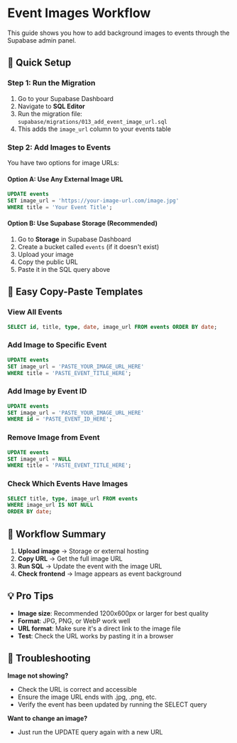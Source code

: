# Event Images Workflow

This guide shows you how to add background images to events through the Supabase admin panel.

## 🚀 Quick Setup

### Step 1: Run the Migration
1. Go to your Supabase Dashboard
2. Navigate to **SQL Editor**
3. Run the migration file: `supabase/migrations/013_add_event_image_url.sql`
4. This adds the `image_url` column to your events table

### Step 2: Add Images to Events

You have two options for image URLs:

#### Option A: Use Any External Image URL
```sql
UPDATE events 
SET image_url = 'https://your-image-url.com/image.jpg'
WHERE title = 'Your Event Title';
```

#### Option B: Use Supabase Storage (Recommended)
1. Go to **Storage** in Supabase Dashboard
2. Create a bucket called `events` (if it doesn't exist)
3. Upload your image
4. Copy the public URL
5. Paste it in the SQL query above

## 📝 Easy Copy-Paste Templates

### View All Events
```sql
SELECT id, title, type, date, image_url FROM events ORDER BY date;
```

### Add Image to Specific Event
```sql
UPDATE events 
SET image_url = 'PASTE_YOUR_IMAGE_URL_HERE'
WHERE title = 'PASTE_EVENT_TITLE_HERE';
```

### Add Image by Event ID
```sql
UPDATE events 
SET image_url = 'PASTE_YOUR_IMAGE_URL_HERE'
WHERE id = 'PASTE_EVENT_ID_HERE';
```

### Remove Image from Event
```sql
UPDATE events 
SET image_url = NULL
WHERE title = 'PASTE_EVENT_TITLE_HERE';
```

### Check Which Events Have Images
```sql
SELECT title, type, image_url FROM events 
WHERE image_url IS NOT NULL 
ORDER BY date;
```

## 🎯 Workflow Summary

1. **Upload image** → Storage or external hosting
2. **Copy URL** → Get the full image URL
3. **Run SQL** → Update the event with the image URL
4. **Check frontend** → Image appears as event background

## 💡 Pro Tips

- **Image size**: Recommended 1200x600px or larger for best quality
- **Format**: JPG, PNG, or WebP work well
- **URL format**: Make sure it's a direct link to the image file
- **Test**: Check the URL works by pasting it in a browser

## 🔧 Troubleshooting

**Image not showing?**
- Check the URL is correct and accessible
- Ensure the image URL ends with .jpg, .png, etc.
- Verify the event has been updated by running the SELECT query

**Want to change an image?**
- Just run the UPDATE query again with a new URL
